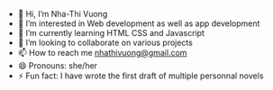 - 👋 Hi, I’m Nha-Thi Vuong
- 👀 I’m interested in Web development as well as app development
- 🌱 I’m currently learning HTML CSS and Javascript
- 💞️ I’m looking to collaborate on various projects
- 📫 How to reach me nhathivuong@gmail.com
- 😄 Pronouns: she/her
- ⚡ Fun fact: I have wrote the first draft of multiple personnal novels
